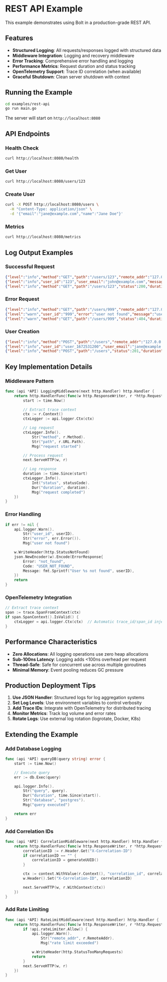 # REST API Example

This example demonstrates using Bolt in a production-grade REST API.

## Features

- **Structured Logging**: All requests/responses logged with structured data
- **Middleware Integration**: Logging and recovery middleware
- **Error Tracking**: Comprehensive error handling and logging
- **Performance Metrics**: Request duration and status tracking
- **OpenTelemetry Support**: Trace ID correlation (when available)
- **Graceful Shutdown**: Clean server shutdown with context

## Running the Example

```bash
cd examples/rest-api
go run main.go
```

The server will start on `http://localhost:8080`

## API Endpoints

### Health Check
```bash
curl http://localhost:8080/health
```

### Get User
```bash
curl http://localhost:8080/users/123
```

### Create User
```bash
curl -X POST http://localhost:8080/users \
  -H "Content-Type: application/json" \
  -d '{"email":"jane@example.com","name":"Jane Doe"}'
```

### Metrics
```bash
curl http://localhost:8080/metrics
```

## Log Output Examples

### Successful Request
```json
{"level":"info","method":"GET","path":"/users/123","remote_addr":"127.0.0.1:52156","user_agent":"curl/7.64.1","message":"request started"}
{"level":"info","user_id":"123","user_email":"john@example.com","message":"user retrieved"}
{"level":"info","method":"GET","path":"/users/123","status":200,"duration":"10.5ms","bytes":89,"message":"request completed"}
```

### Error Request
```json
{"level":"info","method":"GET","path":"/users/999","remote_addr":"127.0.0.1:52157","user_agent":"curl/7.64.1","message":"request started"}
{"level":"warn","user_id":"999","error":"user not found","message":"user not found"}
{"level":"warn","method":"GET","path":"/users/999","status":404,"duration":"10.2ms","bytes":72,"message":"request completed"}
```

### User Creation
```json
{"level":"info","method":"POST","path":"/users","remote_addr":"127.0.0.1:52158","user_agent":"curl/7.64.1","message":"request started"}
{"level":"info","user_id":"user_1672531200","user_email":"jane@example.com","user_name":"Jane Doe","message":"user created"}
{"level":"info","method":"POST","path":"/users","status":201,"duration":"0.5ms","bytes":94,"message":"request completed"}
```

## Key Implementation Details

### Middleware Pattern
```go
func (api *API) LoggingMiddleware(next http.Handler) http.Handler {
    return http.HandlerFunc(func(w http.ResponseWriter, r *http.Request) {
        start := time.Now()

        // Extract trace context
        ctx := r.Context()
        ctxLogger := api.logger.Ctx(ctx)

        // Log request
        ctxLogger.Info().
            Str("method", r.Method).
            Str("path", r.URL.Path).
            Msg("request started")

        // Process request
        next.ServeHTTP(w, r)

        // Log response
        duration := time.Since(start)
        ctxLogger.Info().
            Int("status", statusCode).
            Dur("duration", duration).
            Msg("request completed")
    })
}
```

### Error Handling
```go
if err != nil {
    api.logger.Warn().
        Str("user_id", userID).
        Str("error", err.Error()).
        Msg("user not found")

    w.WriteHeader(http.StatusNotFound)
    json.NewEncoder(w).Encode(ErrorResponse{
        Error: "not_found",
        Code: "USER_NOT_FOUND",
        Message: fmt.Sprintf("User %s not found", userID),
    })
    return
}
```

### OpenTelemetry Integration
```go
// Extract trace context
span := trace.SpanFromContext(ctx)
if span.SpanContext().IsValid() {
    ctxLogger = api.logger.Ctx(ctx)  // Automatic trace_id/span_id injection
}
```

## Performance Characteristics

- **Zero Allocations**: All logging operations use zero heap allocations
- **Sub-100ns Latency**: Logging adds <100ns overhead per request
- **Thread-Safe**: Safe for concurrent use across multiple goroutines
- **Minimal Memory**: Event pooling reduces GC pressure

## Production Deployment Tips

1. **Use JSON Handler**: Structured logs for log aggregation systems
2. **Set Log Levels**: Use environment variables to control verbosity
3. **Add Trace IDs**: Integrate with OpenTelemetry for distributed tracing
4. **Monitor Metrics**: Track log volume and error rates
5. **Rotate Logs**: Use external log rotation (logrotate, Docker, K8s)

## Extending the Example

### Add Database Logging
```go
func (api *API) queryDB(query string) error {
    start := time.Now()

    // Execute query
    err := db.Exec(query)

    api.logger.Info().
        Str("query", query).
        Dur("duration", time.Since(start)).
        Str("database", "postgres").
        Msg("query executed")

    return err
}
```

### Add Correlation IDs
```go
func (api *API) CorrelationMiddleware(next http.Handler) http.Handler {
    return http.HandlerFunc(func(w http.ResponseWriter, r *http.Request) {
        correlationID := r.Header.Get("X-Correlation-ID")
        if correlationID == "" {
            correlationID = generateUUID()
        }

        ctx := context.WithValue(r.Context(), "correlation_id", correlationID)
        w.Header().Set("X-Correlation-ID", correlationID)

        next.ServeHTTP(w, r.WithContext(ctx))
    })
}
```

### Add Rate Limiting
```go
func (api *API) RateLimitMiddleware(next http.Handler) http.Handler {
    return http.HandlerFunc(func(w http.ResponseWriter, r *http.Request) {
        if !api.rateLimiter.Allow() {
            api.logger.Warn().
                Str("remote_addr", r.RemoteAddr).
                Msg("rate limit exceeded")

            w.WriteHeader(http.StatusTooManyRequests)
            return
        }
        next.ServeHTTP(w, r)
    })
}
```
